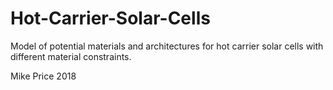 # Hot-Carrier-Solar-Cells
Model of potential materials and architectures for hot carrier solar cells with different material constraints.

Mike Price 2018
